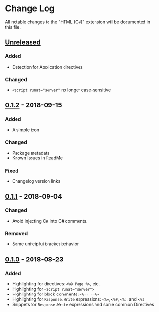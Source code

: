 # Change Log
All notable changes to the "HTML (C#)" extension will be documented in this file.

## [Unreleased][]
### Added
- Detection for Application directives

### Changed
- `<script runat="server"` no longer case-sensitive

## [0.1.2][] - 2018-09-15
### Added
- A simple icon

### Changed
- Package metadata
- Known Issues in ReadMe

### Fixed
- Changelog version links

## [0.1.1][] - 2018-09-04
### Changed
- Avoid injecting C# into C# comments.

### Removed
- Some unhelpful bracket behavior.

## [0.1.0][] - 2018-08-23
### Added
- Highlighting for directives: `<%@ Page %>`, etc.
- Highlighting for `<script runat="server">`
- Highlighting for block comments: `<%-- --%>`
- Highlighting for `Response.Write` expressions: `<%=`, `<%#`, `<%:`, and `<%$`
- Snippets for `Response.Write` expressions and some common Directives


[keep-a-changelog]: https://keepachangelog.com/

[Unreleased]: https://github.com/fireside21/vscode-cshtml/compare/v0.1.2...HEAD
[0.1.2]: https://github.com/fireside21/vscode-cshtml/compare/v0.1.1...v0.1.2
[0.1.1]: https://github.com/fireside21/vscode-cshtml/compare/v0.1.0...v0.1.1
[0.1.0]: https://github.com/fireside21/vscode-cshtml/compare/6240d17dc690c44f68b62f21c71492501fc259e2...v0.1.0

